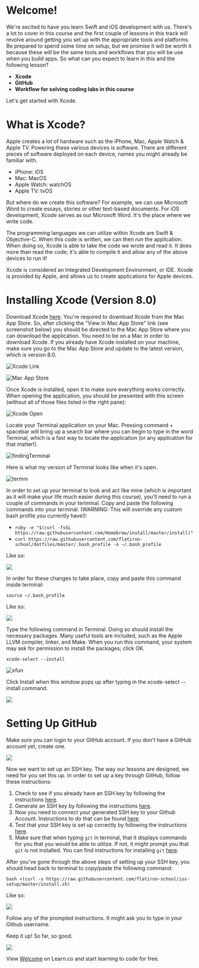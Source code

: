 # Welcome!

We're excited to have you learn Swift and iOS development with us. There's a lot to cover in this course and the first couple of lessons in this track will revolve around getting you set up with the appropriate tools and platforms. Be prepared to spend some time on setup, but we promise it will be worth it because these will be the same tools and workflows that you will be use when you build apps. So what can you expect to learn in this and the following lesson? 

- **Xcode**
- **GitHub**
- **Workflow for solving coding labs in this course**

Let's get started with Xcode. 

# What is Xcode?

Apple creates a lot of hardware such as the iPhone, Mac, Apple Watch & Apple TV. Powering these various devices is software. There are different pieces of software deployed on each device, names you might already be familiar with.

* iPhone: iOS
* Mac: MacOS
* Apple Watch: watchOS
* Apple TV: tvOS

But where do we create this software? For example, we can use Microsoft Word to create essays, stories or other text-based documents. For iOS development, Xcode serves as our Microsoft Word. It's the place where we write code.

The programming languages we can utilize within Xcode are Swift & Objective-C. When this code is written, we can then *run* the application. When doing so, Xcode is able to take the code we wrote and read it. It does more than read the code; it's able to compile it and allow any of the above devices to run it!

Xcode is considered an Integrated Development Environment, or IDE. Xcode is provided by Apple, and allows us to create applications for Apple devices.

# Installing Xcode (Version 8.0)

Download Xcode [here](https://itunes.apple.com/us/app/xcode/id497799835?mt=12). You're required to download Xcode from the Mac App Store. So, after clicking the "View In Mac App Store" link (see screenshot below) you should be directed to the Mac App Store where you can download the application. You need to be on a Mac in order to download Xcode. If you already have Xcode installed on your machine, make sure you go to the Mac App Store and update to the latest version, which is version 8.0.

![Xcode Link](https://s3.amazonaws.com/learn-verified/XcodeWeb.png)

![Mac App Store](https://s3.amazonaws.com/learn-verified/XcodeAppStore.png)


Once Xcode is installed, open it to make sure everything works correctly. When opening the application, you should be presented with this screen (without all of those files listed in the right pane):

![Xcode Open](https://s3.amazonaws.com/learn-verified/XcodeOpen.png)

Locate your Terminal application on your Mac. Pressing command + spacebar will bring up a search bar where you can begin to type in the word Terminal, which is a fast way to locate the application (or any application for that matter!).

![findingTerminal](https://s3.amazonaws.com/learn-verified/XcodeTerminalSearch.png)

Here is what my version of Terminal looks like when it's open.

![termm](https://s3.amazonaws.com/learn-verified/XcodeTerminal1.png)

In order to set up your terminal to look and act like mine (which is important as it will make your life much easier during this course), you'll need to run a couple of commands in your teriminal. Copy and paste the following commands into your terminal. (WARNING: This will override any custom bash profile you currently have!):

- `ruby -e "$(curl -fsSL https://raw.githubusercontent.com/Homebrew/install/master/install)"`
- `curl https://raw.githubusercontent.com/flatiron-school/dotfiles/master/.bash_profile -o ~/.bash_profile`

Like so:

![](https://s3.amazonaws.com/learn-verified/XcodeTerminal2.png)

In order for these changes to take place, copy and paste this command inside terminal:

`source ~/.bash_profile`

Like so:

![](https://s3.amazonaws.com/learn-verified/XcodeBash.png)

Type the following command in Terminal. Doing so should install the necessary packages. Many useful tools are included, such as the Apple LLVM compiler, linker, and Make. When you run this command, your system may ask for permission to install the packages; click OK.  

`xcode-select --install`

![xfun](https://s3.amazonaws.com/learn-verified/XcodeInstallCommand.png)

Click Install when this window pops up after typing in the xcode-select --install command.

![](https://s3.amazonaws.com/learn-verified/XcodePrompt.png)

# Setting Up GitHub

Make sure you can login to your GitHub account. If you don't have a GitHub account yet, create one.

![](https://s3.amazonaws.com/learn-verified/XcodeGithub.png)

Now we want to set up an SSH key. The way our lessons are designed, we need for you set this up. In order to set up a key through GitHub, follow these instructions:

1. Check to see if you already have an SSH key by following the instructions [here](https://help.github.com/articles/checking-for-existing-ssh-keys/).
2. Generate an SSH key by following the instructions [here](https://help.github.com/articles/generating-a-new-ssh-key-and-adding-it-to-the-ssh-agent/).
3. Now you need to connect your generated SSH key to your Github Account. Instructions to do that can be found [here](https://help.github.com/articles/adding-a-new-ssh-key-to-your-github-account/).
4. Test that your SSH key is set up correctly by following the instructions [here](https://help.github.com/articles/testing-your-ssh-connection/).
5. Make sure that when typing `git` in terminal, that it displays commands for you that you would be able to utilize. If not, it might prompt you that `git` is not installed. You can find instructions for installing `git` [here](https://help.github.com/articles/set-up-git/).

After you've gone through the above steps of setting up your SSH key, you should head back to terminal to copy/paste the following command:

`bash <(curl -s https://raw.githubusercontent.com/flatiron-school/ios-setup/master/install.sh)`

Like so:

![](https://s3.amazonaws.com/learn-verified/TheWinner.png)

Follow any of the prompted instructions. It might ask you to type in your Github username.

Keep it up! So far, so good.

![](https://media.giphy.com/media/c5PHIq9sXsV6o/giphy.gif)


<p class='util--hide'>View <a href='https://learn.co/lessons/swift-welcome'>Welcome</a> on Learn.co and start learning to code for free.</p>
